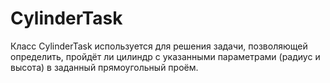 # CylinderTask
Класс CylinderTask используется для решения задачи, позволяющей определить, пройдёт ли цилиндр с указанными параметрами (радиус и высота) в заданный прямоугольный проём.
